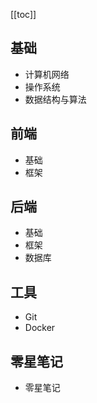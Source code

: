 [[toc]]

## 基础
- 计算机网络
- 操作系统
- 数据结构与算法

## 前端
- 基础
- 框架

## 后端
- 基础
- 框架
- 数据库

## 工具
- Git
- Docker

## 零星笔记
- 零星笔记